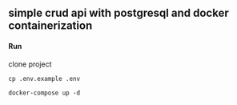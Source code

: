## simple crud api with postgresql and docker containerization

#### Run
clone project
```
cp .env.example .env
```
```
docker-compose up -d
```
